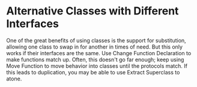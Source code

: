 # Alternative Classes with Different Interfaces

One of the great benefits of using classes is the support for substitution, allowing one class to swap in for another in times of need. But this only works if their interfaces are the same. Use Change Function Declaration to make functions match up. Often, this doesn't go far enough; keep using Move Function to move behavior into classes until the protocols match. If this leads to duplication, you may be able to use Extract Superclass to atone.

